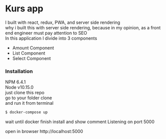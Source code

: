 # Kurs app

I built with react, redux, PWA, and server side rendering\
why i built this with server side rendering, because in my opinion, as a front end engineer must pay attention to SEO\
In this application I divide into 3 components
  - Amount Component
  - List Component
  - Select Component

### Installation

NPM 6.4.1\
Node v10.15.0\
just clone this repo\
go to your folder clone\
and run it from terminal

```sh
$ docker-compose up
```
wait until docker finish install and show comment Listening on port 5000

open in browser http://localhost:5000
